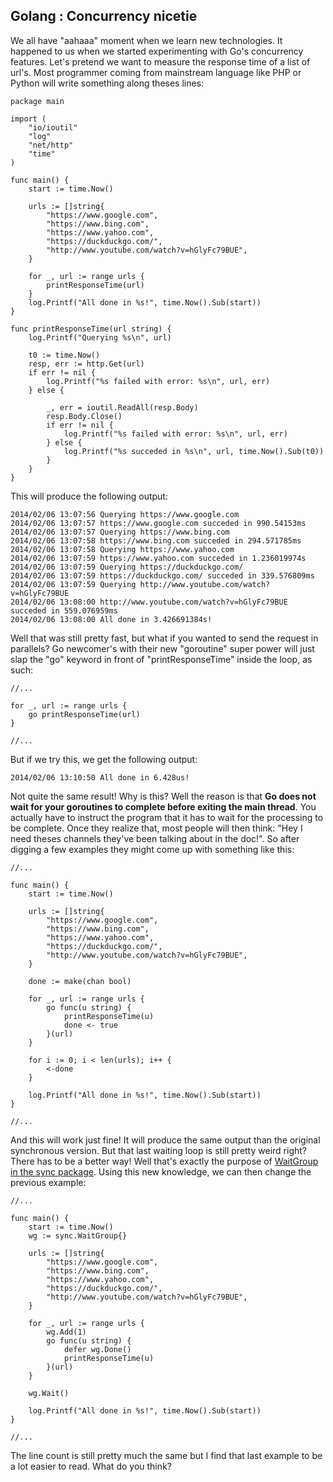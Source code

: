 ## Golang : Concurrency nicetie

We all have "aahaaa" moment when we learn new technologies. It happened to us when we started experimenting with Go's concurrency features. Let's pretend we want to measure the response time of a list of url's. Most programmer coming from mainstream language like PHP or Python will write something along theses lines:

    package main
    
    import (
    	"io/ioutil"
    	"log"
    	"net/http"
    	"time"
    )
    
    func main() {
    	start := time.Now()
    
    	urls := []string{
    		"https://www.google.com",
    		"https://www.bing.com",
    		"https://www.yahoo.com",
    		"https://duckduckgo.com/",
    		"http://www.youtube.com/watch?v=hGlyFc79BUE",
    	}
    
    	for _, url := range urls {
    		printResponseTime(url)
    	}
    	log.Printf("All done in %s!", time.Now().Sub(start))
    }
    
    func printResponseTime(url string) {
    	log.Printf("Querying %s\n", url)
    
    	t0 := time.Now()
    	resp, err := http.Get(url)
    	if err != nil {
    		log.Printf("%s failed with error: %s\n", url, err)
    	} else {
    
    		_, err = ioutil.ReadAll(resp.Body)
    		resp.Body.Close()
    		if err != nil {
    			log.Printf("%s failed with error: %s\n", url, err)
    		} else {
    			log.Printf("%s succeded in %s\n", url, time.Now().Sub(t0))
    		}
    	}
    }
    
This will produce the following output:

    2014/02/06 13:07:56 Querying https://www.google.com
    2014/02/06 13:07:57 https://www.google.com succeded in 990.54153ms
    2014/02/06 13:07:57 Querying https://www.bing.com
    2014/02/06 13:07:58 https://www.bing.com succeded in 294.571785ms
    2014/02/06 13:07:58 Querying https://www.yahoo.com
    2014/02/06 13:07:59 https://www.yahoo.com succeded in 1.236019974s
    2014/02/06 13:07:59 Querying https://duckduckgo.com/
    2014/02/06 13:07:59 https://duckduckgo.com/ succeded in 339.576809ms
    2014/02/06 13:07:59 Querying http://www.youtube.com/watch?v=hGlyFc79BUE
    2014/02/06 13:08:00 http://www.youtube.com/watch?v=hGlyFc79BUE succeded in 559.076959ms
    2014/02/06 13:08:00 All done in 3.426691384s!
    
Well that was still pretty fast, but what if you wanted to send the request in parallels? Go newcomer's with their new "goroutine" super power will just slap the "go" keyword in front of "printResponseTime" inside the loop, as such:

    //...

    for _, url := range urls {
    	go printResponseTime(url)
    }

    //...

But if we try this, we get the following output:

    2014/02/06 13:10:50 All done in 6.428us!
    
Not quite the same result! Why is this? Well the reason is that **Go does not wait for your goroutines to complete before exiting the main thread**. You actually have to instruct the program that it has to wait for the  processing to be complete. Once they realize that, most people will then think: "Hey I need theses channels they've been talking about in the doc!". So after digging a few examples they might come up with something like this:

    //...
        
    func main() {
    	start := time.Now()
    
    	urls := []string{
    		"https://www.google.com",
    		"https://www.bing.com",
    		"https://www.yahoo.com",
    		"https://duckduckgo.com/",
    		"http://www.youtube.com/watch?v=hGlyFc79BUE",
    	}
    
    	done := make(chan bool)
    
    	for _, url := range urls {
    		go func(u string) {
    			printResponseTime(u)
    			done <- true
    		}(url)
    	}
    
    	for i := 0; i < len(urls); i++ {
    		<-done
    	}
    
    	log.Printf("All done in %s!", time.Now().Sub(start))
    }
    
    //...

And this will work just fine! It will produce the same output than the original synchronous version. But that last waiting loop is still pretty weird right? There has to be a better way! Well that's exactly the purpose of [WaitGroup in the sync package](http://golang.org/pkg/sync/#WaitGroup). Using this new knowledge, we can then change the previous example:

    //...
    
    func main() {
    	start := time.Now()
    	wg := sync.WaitGroup{}
    
    	urls := []string{
    		"https://www.google.com",
    		"https://www.bing.com",
    		"https://www.yahoo.com",
    		"https://duckduckgo.com/",
    		"http://www.youtube.com/watch?v=hGlyFc79BUE",
    	}
    
    	for _, url := range urls {
    		wg.Add(1)
    		go func(u string) {
    			defer wg.Done()
    			printResponseTime(u)
    		}(url)
    	}
    
    	wg.Wait()
    
    	log.Printf("All done in %s!", time.Now().Sub(start))
    }
    
    //...
    
    
The line count is still pretty much the same but I find that last example to be a lot easier to read. What do you think?

    
 


